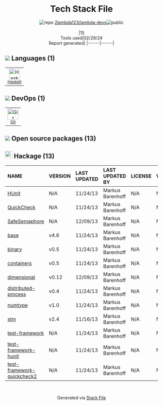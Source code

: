 <!--
&lt;--- Readme.md Snippet without images Start ---&gt;
## Tech Stack
2lambda123/lambda-devs is built on the following main stack:

- [Haskell](http://www.haskell.org/) – Languages

Full tech stack [here](/techstack.md)

&lt;--- Readme.md Snippet without images End ---&gt;

&lt;--- Readme.md Snippet with images Start ---&gt;
## Tech Stack
2lambda123/lambda-devs is built on the following main stack:

- <img width='25' height='25' src='https://img.stackshare.io/service/1069/oCgm29k9.png' alt='Haskell'/> [Haskell](http://www.haskell.org/) – Languages

Full tech stack [here](/techstack.md)

&lt;--- Readme.md Snippet with images End ---&gt;
-->
<div align="center">

# Tech Stack File
![](https://img.stackshare.io/repo.svg "repo") [2lambda123/lambda-devs](https://github.com/2lambda123/lambda-devs)![](https://img.stackshare.io/public_badge.svg "public")
<br/><br/>
|15<br/>Tools used|02/29/24 <br/>Report generated|
|------|------|
</div>

## <img src='https://img.stackshare.io/languages.svg'/> Languages (1)
<table><tr>
  <td align='center'>
  <img width='36' height='36' src='https://img.stackshare.io/service/1069/oCgm29k9.png' alt='Haskell'>
  <br>
  <sub><a href="http://www.haskell.org/">Haskell</a></sub>
  <br>
  <sub></sub>
</td>

</tr>
</table>

## <img src='https://img.stackshare.io/devops.svg'/> DevOps (1)
<table><tr>
  <td align='center'>
  <img width='36' height='36' src='https://img.stackshare.io/service/1046/git.png' alt='Git'>
  <br>
  <sub><a href="http://git-scm.com/">Git</a></sub>
  <br>
  <sub></sub>
</td>

</tr>
</table>


## <img src='https://img.stackshare.io/group.svg' /> Open source packages (13)</h2>

## <img width='24' height='24' src='https://img.stackshare.io/package_manager/105007/default_73d78e4f498192361afd5741f4c00f073399d658.png'/> Hackage (13)

|NAME|VERSION|LAST UPDATED|LAST UPDATED BY|LICENSE|VULNERABILITIES|
|:------|:------|:------|:------|:------|:------|
|[HUnit](http://hackage.haskell.org/HUnit)|N/A|11/24/13|Markus Barenhoff |N/A|N/A|
|[QuickCheck](http://hackage.haskell.org/QuickCheck)|N/A|11/24/13|Markus Barenhoff |N/A|N/A|
|[SafeSemaphore](http://hackage.haskell.org/SafeSemaphore)|N/A|12/09/13|Markus Barenhoff |N/A|N/A|
|[base](http://hackage.haskell.org/base)|v4.6|11/24/13|Markus Barenhoff |N/A|N/A|
|[binary](http://hackage.haskell.org/binary)|v0.5|11/24/13|Markus Barenhoff |N/A|N/A|
|[containers](http://hackage.haskell.org/containers)|v0.5|11/24/13|Markus Barenhoff |N/A|N/A|
|[dimensional](http://hackage.haskell.org/dimensional)|v0.12|12/09/13|Markus Barenhoff |N/A|N/A|
|[distributed-process](http://hackage.haskell.org/distributed-process)|v0.4|11/24/13|Markus Barenhoff |N/A|N/A|
|[numtype](http://hackage.haskell.org/numtype)|v1.0|11/24/13|Markus Barenhoff |N/A|N/A|
|[stm](http://hackage.haskell.org/stm)|v2.4|11/16/13|Markus Barenhoff |N/A|N/A|
|[test-framework](http://hackage.haskell.org/test-framework)|N/A|11/24/13|Markus Barenhoff |N/A|N/A|
|[test-framework-hunit](http://hackage.haskell.org/test-framework-hunit)|N/A|11/24/13|Markus Barenhoff |N/A|N/A|
|[test-framework-quickcheck2](http://hackage.haskell.org/test-framework-quickcheck2)|N/A|11/24/13|Markus Barenhoff |N/A|N/A|

<br/>
<div align='center'>

Generated via [Stack File](https://github.com/marketplace/stack-file)
